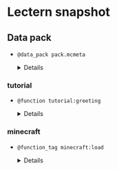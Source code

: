# Lectern snapshot

## Data pack

- `@data_pack pack.mcmeta`

  <details>

  ```json
  {
    "pack": {
      "pack_format": 6,
      "description": ""
    }
  }
  ```

  </details>

### tutorial

- `@function tutorial:greeting`

  <details>

  ```mcfunction
  say Hello, world!
  ```

  </details>

### minecraft

- `@function_tag minecraft:load`

  <details>

  ```json
  {
    "values": ["tutorial:greeting"]
  }
  ```

  </details>
